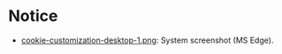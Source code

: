 # Notice

- [cookie-customization-desktop-1.png](cookie-customization-desktop-1.png): 
  System screenshot (MS Edge).